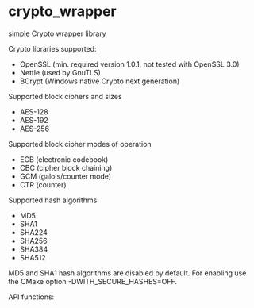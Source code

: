 # crypto_wrapper
simple Crypto wrapper library

Crypto libraries supported:
* OpenSSL (min. required version 1.0.1, not tested with OpenSSL 3.0)
* Nettle (used by GnuTLS)
* BCrypt (Windows native Crypto next generation)

Supported block ciphers and sizes
* AES-128
* AES-192
* AES-256

Supported block cipher modes of operation
* ECB (electronic codebook)
* CBC (cipher block chaining)
* GCM (galois/counter mode)
* CTR (counter)

Supported hash algorithms
* MD5
* SHA1
* SHA224
* SHA256
* SHA384
* SHA512

MD5 and SHA1 hash algorithms are disabled by default. For enabling use the CMake option
-DWITH_SECURE_HASHES=OFF.

API functions:

